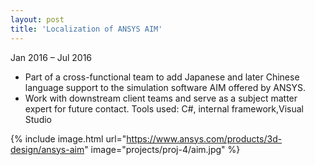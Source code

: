 ```yaml
---
layout: post
title: 'Localization of ANSYS AIM'
---
```


Jan 2016 – Jul 2016

- Part of a cross-functional team to add Japanese and later Chinese language support to  the simulation software AIM offered by ANSYS.
- Work with downstream client teams and serve as a subject matter expert for future  contact.
Tools used: C#, internal framework,Visual Studio

{% include image.html url="https://www.ansys.com/products/3d-design/ansys-aim" image="projects/proj-4/aim.jpg" %}
